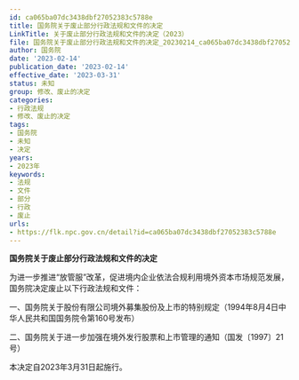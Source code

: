```yaml
---
id: ca065ba07dc3438dbf27052383c5788e
title: 国务院关于废止部分行政法规和文件的决定
LinkTitle: 关于废止部分行政法规和文件的决定（2023）
file: 国务院关于废止部分行政法规和文件的决定_20230214_ca065ba07dc3438dbf27052383c5788e.docx
author: 国务院
date: '2023-02-14'
publication_date: '2023-02-14'
effective_date: '2023-03-31'
status: 未知
group: 修改、废止的决定
categories:
- 行政法规
- 修改、废止的决定
tags:
- 国务院
- 未知
- 决定
years:
- 2023年
keywords:
- 法规
- 文件
- 部分
- 行政
- 废止
urls:
- https://flk.npc.gov.cn/detail?id=ca065ba07dc3438dbf27052383c5788e
---
```


**国务院关于废止部分行政法规和文件的决定**

为进一步推进“放管服”改革，促进境内企业依法合规利用境外资本市场规范发展，国务院决定废止以下行政法规和文件：

一、国务院关于股份有限公司境外募集股份及上市的特别规定（1994年8月4日中华人民共和国国务院令第160号发布）

二、国务院关于进一步加强在境外发行股票和上市管理的通知（国发〔1997〕21号）

本决定自2023年3月31日起施行。

